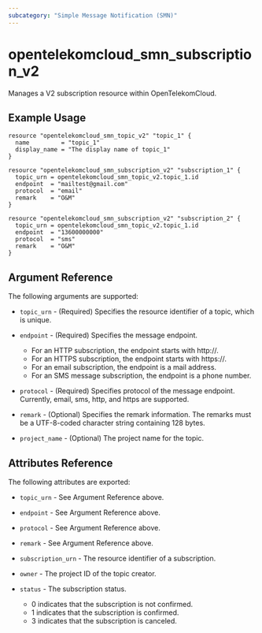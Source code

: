 ```yaml
---
subcategory: "Simple Message Notification (SMN)"
---
```


# opentelekomcloud_smn_subscription_v2

Manages a V2 subscription resource within OpenTelekomCloud.

## Example Usage

```hcl
resource "opentelekomcloud_smn_topic_v2" "topic_1" {
  name         = "topic_1"
  display_name = "The display name of topic_1"
}

resource "opentelekomcloud_smn_subscription_v2" "subscription_1" {
  topic_urn = opentelekomcloud_smn_topic_v2.topic_1.id
  endpoint  = "mailtest@gmail.com"
  protocol  = "email"
  remark    = "O&M"
}

resource "opentelekomcloud_smn_subscription_v2" "subscription_2" {
  topic_urn = opentelekomcloud_smn_topic_v2.topic_1.id
  endpoint  = "13600000000"
  protocol  = "sms"
  remark    = "O&M"
}
```

## Argument Reference

The following arguments are supported:

* `topic_urn` - (Required) Specifies the resource identifier of a topic, which is unique.

* `endpoint` - (Required) Specifies the message endpoint.
  * For an HTTP subscription, the endpoint starts with http\://.
  * For an HTTPS subscription, the endpoint starts with https\://.
  * For an email subscription, the endpoint is a mail address.
  * For an SMS message subscription, the endpoint is a phone number.

* `protocol` - (Required) Specifies protocol of the message endpoint. Currently, email,
  sms, http, and https are supported.

* `remark` - (Optional) Specifies the remark information. The remarks must be a UTF-8-coded
  character string containing 128 bytes.

* `project_name` - (Optional) The project name for the topic.

## Attributes Reference

The following attributes are exported:

* `topic_urn` - See Argument Reference above.

* `endpoint` - See Argument Reference above.

* `protocol` - See Argument Reference above.

* `remark` - See Argument Reference above.

* `subscription_urn` - The resource identifier of a subscription.

* `owner` - The project ID of the topic creator.

* `status` - The subscription status.
  * 0 indicates that the subscription is not confirmed.
  * 1 indicates that the subscription is confirmed.
  * 3 indicates that the subscription is canceled.
